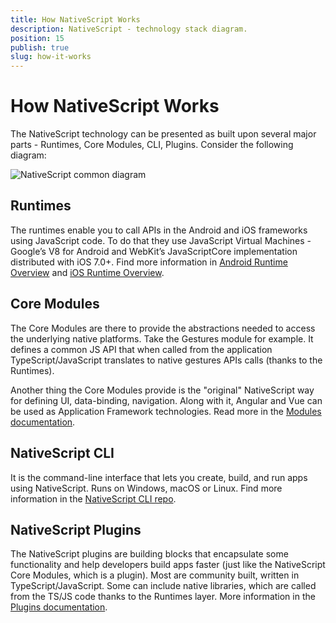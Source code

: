 ```yaml
---
title: How NativeScript Works
description: NativeScript - technology stack diagram.
position: 15
publish: true
slug: how-it-works
---
```



# How NativeScript Works

The NativeScript technology can be presented as built upon several major parts - Runtimes, Core Modules, CLI, Plugins. Consider the following diagram:

![NativeScript common diagram](../img/ns-common.png)

## Runtimes

The runtimes enable you to call APIs in the Android and iOS frameworks using JavaScript code. To do that they use JavaScript Virtual Machines - Google’s V8 for Android and WebKit’s JavaScriptCore implementation distributed with iOS 7.0+. Find more information in [Android Runtime Overview](../runtimes/android/overview.md) and [iOS Runtime Overview](../runtimes/ios/Overview.md).

## Core Modules

The Core Modules are there to provide the abstractions needed to access the underlying native platforms. Take the Gestures module for example. It defines a common JS API that when called from the application TypeScript/JavaScript translates to native gestures APIs calls (thanks to the Runtimes). 

Another thing the Core Modules provide is the "original" NativeScript way for defining UI, data-binding, navigation. Along with it, Angular and Vue can be used as Application Framework technologies. Read more in the [Modules documentation](../core-concepts/modules.md).

## NativeScript CLI

It is the command-line interface that lets you create, build, and run apps using NativeScript. Runs on Windows, macOS or Linux. Find more information in the [NativeScript CLI repo](https://github.com/NativeScript/nativescript-cli).

## NativeScript Plugins

The NativeScript plugins are building blocks that encapsulate some functionality and help developers build apps faster (just like the NativeScript Core Modules, which is a plugin). Most are community built, written in TypeScript/JavaScript. Some can include native libraries, which are called from the TS/JS code thanks to the Runtimes layer. More information in the [Plugins documentation](../plugins/plugins.md).


